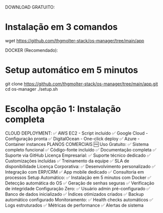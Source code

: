DOWNLOAD GRATUITO:
# Instalação em 3 comandos
wget https://github.com/thgmolter-stack/os-manager/tree/main/app


DOCKER (Recomendado):
# Setup automático em 5 minutos
git clone https://github.com/thgmolter-stack/os-manager/tree/main/app.git
cd os-manager
./setup.sh
# Escolha opção 1: Instalação completa

CLOUD DEPLOYMENT:
✅ AWS EC2 - Script incluído
✅ Google Cloud - Configuração pronta
✅ DigitalOcean - One-click deploy
✅ Azure - Container instances
PLANOS COMERCIAIS
🆓 Uso Gratuito:
✅ Sistema completo funcional
✅ Código-fonte incluído
✅ Documentação completa
✅ Suporte via GitHub
Licença Empresarial:
✅ Suporte técnico dedicado
✅ Customizações incluídas
✅ Treinamento da equipe
✅ SLA de disponibilidade
Licença Corporativa:
✅ Desenvolvimento personalizado
✅ Integração com ERP/CRM
✅ App mobile dedicado
✅ Consultoria em processos
Setup Automático:
✅ Instalação em 5 minutos com Docker
✅ Detecção automática do OS
✅ Geração de senhas seguras
✅ Verificação de integridade
Configuração Zero:
✅ Usuário admin pré-configurado
✅ Banco de dados inicializado
✅ Índices otimizados criados
✅ Backup automático configurado
Monitoramento:
✅ Health checks automáticos
✅ Logs estruturados
✅ Métricas de performance
✅ Alertas de sistema
